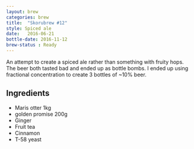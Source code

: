 ```yaml
---
layout: brew
categories: brew
title:  "Skorubrew #12"
style: Spiced ale
date:   2016-06-21
bottle-date: 2016-11-12
brew-status : Ready
---
```


An attempt to create a spiced ale rather than something with fruity hops. The beer both tasted bad and ended up as bottle bombs. I ended up using fractional concentration to create 3 bottles of ~10% beer.

Ingredients
---------

* Maris otter 1kg
* golden promise 200g
* Ginger
* Fruit tea
* Cinnamon
* T-58 yeast
